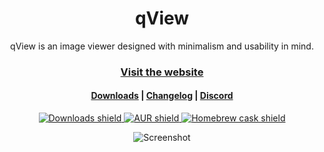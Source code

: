 <h1 align=center>qView</h1>

<p align=center>qView is an image viewer designed with minimalism and usability in mind.</p>

<h3 align=center>
    <a href="https://interversehq.com/qview/">Visit the website</a>
</h3>

<h4 align=center>
    <a href="https://interversehq.com/qview/download">Downloads</a> |
    <a href="https://interversehq.com/qview/changelog">Changelog</a> | <a href="https://interversehq.com/discord">Discord</a>
</h4>

<p align=center>
    <a href="https://interversehq.com/qview/download">
        <img alt="Downloads shield" src="https://img.shields.io/github/downloads/jurplel/qview/total?color=blue&style=flat-square">
    </a>
    <a href="https://aur.archlinux.org/packages/qview/">
        <img alt="AUR shield" src="https://img.shields.io/aur/version/qview?style=flat-square">
    </a>
    <a href="https://formulae.brew.sh/cask/qview">
        <img alt="Homebrew cask shield" src="https://img.shields.io/homebrew/cask/v/qview?style=flat-square">
    </a>
</p>

<p align=center>
    <img alt="Screenshot" src="https://interversehq.com/qview/assets/img/screenshot3.png">
</p>

